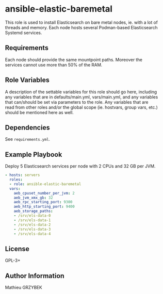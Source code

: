 ansible-elastic-baremetal
=========================

This role is used to install Elasticsearch on bare metal nodes, ie. with a lot 
of threads and memory.
Each node hosts several Podman-based Elasticsearch Systemd services.

Requirements
------------

Each node should provide the same mountpoint paths. Moreover the services cannot 
use more than 50% of the RAM.

Role Variables
--------------

A description of the settable variables for this role should go here, including 
any variables that are in defaults/main.yml, vars/main.yml, and any variables 
that can/should be set via parameters to the role. Any variables that are read 
from other roles and/or the global scope (ie. hostvars, group vars, etc.) 
should be mentioned here as well.

Dependencies
------------

See `requirements.yml`.

Example Playbook
----------------

Deploy 5 Elasticsearch services per node with 2 CPUs and 32 GB per JVM.

```yaml
- hosts: servers
  roles:
  - role: ansible-elastic-baremetal
  vars:
    aeb_cpuset_number_per_jvm: 2
    aeb_jvm_xmx_gb: 32
    aeb_rpc_starting_port: 9300
    aeb_http_starting_port: 9400
    aeb_storage_paths:
    - /srv/els-data-0
    - /srv/els-data-1
    - /srv/els-data-2
    - /srv/els-data-3
    - /srv/els-data-4
```

License
-------

GPL-3+

Author Information
------------------

Mathieu GRZYBEK

